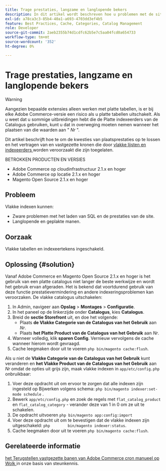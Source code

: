 ```yaml
---
title: Trage prestaties, langzame en langlopende bekers
description: In dit artikel wordt beschreven hoe u problemen met de siteprestaties kunt oplossen en hoe u de werking en het vastlopen van crons kunt vertragen die worden veroorzaakt door platte tabellen en indexeerders die zijn ingeschakeld.
exl-id: a78ca3c3-85b4-40a1-a693-4703dd3ef4b5
feature: Best Practices, Cache, Categories, Catalog Management
role: Developer
source-git-commit: 2aeb2355b74d1cdfc62b5e7c5aa04fcd0a654733
workflow-type: tm+mt
source-wordcount: '352'
ht-degree: 0%

---
```


# Trage prestaties, langzame en langlopende bekers

>[!WARNING]
>
>Aangezien bepaalde extensies alleen werken met platte tabellen, is er bij elke Adobe Commerce-versie een risico als u platte tabellen uitschakelt. Als u weet dat u sommige uitbreidingen hebt die de Platte indexeerders van de Catalogus gebruiken, kunt u dat in overweging moeten nemen wanneer het plaatsen van die waarden aan &quot; *Nr* &quot;.

Dit artikel beschrijft hoe te om de kwesties van plaatsprestaties op te lossen en het vertragen van en vastgezette kronen die door [ vlakke lijsten en indexeerders ](https://experienceleague.adobe.com/en/docs/commerce-admin/catalog/catalog/catalog-flat) worden veroorzaakt die zijn toegelaten.

BETROKKEN PRODUCTEN EN VERSIES

* Adobe Commerce op cloudinfrastructuur 2.1.x en hoger
* Adobe Commerce op locatie 2.1.x en hoger
* Magento Open Source 2.1.x en hoger

## Probleem

Vlakke indexen kunnen:

* Zware problemen met het laden van SQL en de prestaties van de site.
* Langlopende en geplakte manen.

## Oorzaak

Vlakke tabellen en indexeertekens ingeschakeld.

## Oplossing {#solution}

Vanaf Adobe Commerce en Magento Open Source 2.1.x en hoger is het gebruik van een platte catalogus niet langer de beste werkwijze en wordt het gebruik ervan afgeraden. Het is bekend dat voortdurend gebruik van deze functie prestatievermindering en andere indexeringsproblemen kan veroorzaken. De vlakke catalogus uitschakelen:

1. In Admin, navigeer aan **Opslag** > **Montages** > **Configuratie**.
1. In het paneel op de linkerzijde onder **Catalogus**, kies **Catalogus**.
1. Breid de **sectie Storefront** uit, en doe het volgende:
   * Plaats **de Vlakke Categorie van de Catalogus van het Gebruik** aan *Nr*.
   * Plaats **het Platte Product van de Catalogus van het Gebruik** aan *Nr*.
1. Wanneer volledig, klik **sparen Config**. Vernieuw vervolgens de cache wanneer hierom wordt gevraagd.
1. Cache leegmaken door uit te voeren `php bin/magento cache:flush`.

Als u niet de **Vlakke Categorie van de Catalogus van het Gebruik** kunt veranderen en **het Vlakke Product van de Catalogus van het Gebruik** aan *Nr* omdat de opties uit grijs zijn, maak vlakke indexen in `app/etc/config.php` onbruikbaar:

1. Voer deze opdracht uit om ervoor te zorgen dat alle indexen zijn ingesteld op Bijwerken volgens schema: `php bin/magento indexer:set-mode schedule` .
1. Bewerk `app/etc/config.php` en zoek de regels met `flat_catalog_product` en `flat_catalog_category` - verander deze van 1 in 0 om ze uit te schakelen.
1. De opdracht uitvoeren `php bin/magento app:config:import`
1. Voer deze opdracht uit om te bevestigen dat de vlakke indexen zijn uitgeschakeld: `php        bin/magento indexer:status`.
1. Cache leegmaken door uit te voeren `php bin/magento cache:flush`.

## Gerelateerde informatie

[ het Terugstellen vastgezette banen van Adobe Commerce cron manueel op Wolk ](/help/how-to/general/reset-stuck-magento-cron-jobs-manually-on-cloud.md) in onze basis van steunkennis.
